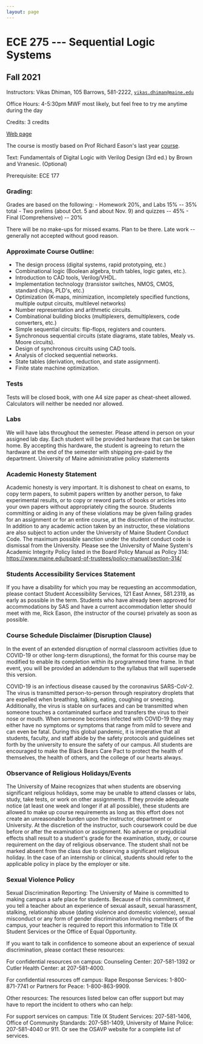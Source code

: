 ```yaml
---
layout: page
---
```


# ECE 275 --- Sequential Logic Systems
## Fall 2021


Instructors: 	Vikas Dhiman, 105 Barrows, 581-2222, [`vikas.dhiman@maine.edu`](mailto:vikas.dhiman@maine.edu)

Office Hours: 4-5:30pm MWF most likely, but feel free to try me anytime during the day

Credits: 3 credits

[Web page](https://vikasdhiman.info/ECE275-Sequential-Logic)

The course is mostly based on Prof Richard Eason's last year [course](http://web.eece.maine.edu/eason/ece275/).

Text: Fundamentals of Digital Logic with Verilog Design (3rd ed.) by Brown and Vranesic. (Optional) 

Prerequisite: ECE 177

### Grading:

Grades are based on the following:
    - Homework 20%, and Labs 15% -- 35% total
    - Two prelims (about Oct. 5 and about Nov. 9) and quizzes -- 45%
    - Final (Comprehensive) -- 20%

There will be no make-ups for missed exams.  Plan to be there.
Late work -- generally not accepted without good reason.

### Approximate Course Outline:

- The design process (digital systems, rapid prototyping, etc.)
- Combinational logic (Boolean algebra, truth tables, logic gates, etc.).
- Introduction to CAD tools, Verilog/VHDL.
- Implementation technology (transistor switches, NMOS, CMOS, standard chips, PLD's, etc.)
- Optimization (K-maps, minimization, incompletely specified functions, multiple output circuits, multilevel networks)
- Number representation and arithmetic circuits.
- Combinational building blocks (multiplexers, demultiplexers, code converters, etc.)
- Simple sequential circuits: flip-flops, registers and counters.
- Synchronous sequential circuits (state diagrams, state tables, Mealy vs. Moore circuits).
- Design of synchronous circuits using CAD tools.
- Analysis of clocked sequential networks.
- State tables (derivation, reduction, and state assignment).
- Finite state machine optimization.

### Tests
Tests will be closed book, with one A4 size paper as cheat-sheet allowed. Calculators will neither be needed nor allowed.

### Labs

We will have labs throughout the semester. Please attend in person on your assigned lab day. Each student will be provided hardware that can be taken home. By accepting this hardware, the student is agreeing to return the hardware at the end of the semester with shipping pre-paid by the department.
University of Maine administrative policy statements

### Academic Honesty Statement
Academic honesty is very important. It is dishonest to cheat on exams, to copy term papers, to submit papers written by another person, to fake experimental results, or to copy or reword parts of books or articles into your own papers without appropriately citing the source. Students committing or aiding in any of these violations may be given failing grades for an assignment or for an entire course, at the discretion of the instructor. In addition to any academic action taken by an instructor, these violations are also subject to action under the University of Maine Student Conduct Code. The maximum possible sanction under the student conduct code is dismissal from the University. Please see the University of Maine System's Academic Integrity Policy listed in the Board Policy Manual as Policy 314: https://www.maine.edu/board-of-trustees/policy-manual/section-314/

### Students Accessibility Services Statement
If you have a disability for which you may be requesting an accommodation, please contact Student Accessibility Services, 121 East Annex, 581.2319, as early as possible in the term. Students who have already been approved for accommodations by SAS and have a current accommodation letter should meet with me, Rick Eason, (the instructor of the course) privately as soon as possible.

### Course Schedule Disclaimer (Disruption Clause)

In the event of an extended disruption of normal classroom activities (due to COVID-19 or other long-term disruptions), the format for this course may be modified to enable its completion within its programmed time frame. In that event, you will be provided an addendum to the syllabus that will supersede this version.

COVID-19 is an infectious disease caused by the coronavirus SARS-CoV-2. The virus is transmitted person-to-person through respiratory droplets that are expelled when breathing, talking, eating, coughing or sneezing. Additionally, the virus is stable on surfaces and can be transmitted when someone touches a contaminated surface and transfers the virus to their nose or mouth. When someone becomes infected with COVID-19 they may either have no symptoms or symptoms that range from mild to severe and can even be fatal. During this global pandemic, it is imperative that all students, faculty, and staff abide by the safety protocols and guidelines set forth by the university to ensure the safety of our campus. All students are encouraged to make the Black Bears Care Pact to protect the health of themselves, the health of others, and the college of our hearts always.

### Observance of Religious Holidays/Events

The University of Maine recognizes that when students are observing significant religious holidays, some may be unable to attend classes or labs, study, take tests, or work on other assignments. If they provide adequate notice (at least one week and longer if at all possible), these students are allowed to make up course requirements as long as this effort does not create an unreasonable burden upon the instructor, department or University. At the discretion of the instructor, such coursework could be due before or after the examination or assignment. No adverse or prejudicial effects shall result to a student's grade for the examination, study, or course requirement on the day of religious observance. The student shall not be marked absent from the class due to observing a significant religious holiday. In the case of an internship or clinical, students should refer to the applicable policy in place by the employer or site.

### Sexual Violence Policy

Sexual Discrimination Reporting: The University of Maine is committed to making campus a safe place for students. Because of this commitment, if you tell a teacher about an experience of sexual assault, sexual harassment, stalking, relationship abuse (dating violence and domestic violence), sexual misconduct or any form of gender discrimination involving members of the campus, your teacher is required to report this information to Title IX Student Services or the Office of Equal Opportunity.

If you want to talk in confidence to someone about an experience of sexual discrimination, please contact these resources:

For confidential resources on campus: Counseling Center: 207-581-1392 or Cutler Health Center: at 207-581-4000.

For confidential resources off campus: Rape Response Services: 1-800-871-7741 or Partners for Peace: 1-800-863-9909.

Other resources: The resources listed below can offer support but may have to report the incident to others who can help:

For support services on campus: Title IX Student Services: 207-581-1406, Office of Community Standards: 207-581-1409, University of Maine Police: 207-581-4040 or 911. Or see the OSAVP website for a complete list of services.

 
